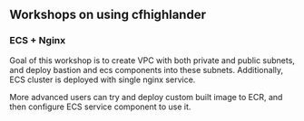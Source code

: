 ## Workshops on using cfhighlander

### ECS + Nginx

Goal of this workshop is to create VPC with both private and
public subnets, and deploy bastion and ecs components into these
subnets. Additionally, ECS cluster is deployed with single nginx
service.

More advanced users can try and deploy custom built image to ECR,
and then configure ECS service component to use it. 
